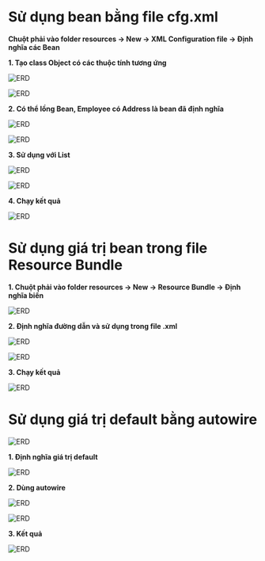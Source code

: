 # Sử dụng bean bằng file cfg.xml

**Chuột phải vào folder resources -> New -> XML Configuration file -> Định nghĩa các Bean**

**1. Tạo class Object  có các thuộc tính tương ứng**

![ERD](/img/1.png)

![ERD](/img/2.png)

**2. Có thể lồng Bean, Employee có Address là bean đã định nghĩa**

![ERD](/img/3.png)

![ERD](/img/4.png)

**3. Sử dụng với List**

![ERD](/img/5.png)

![ERD](/img/6.png)

**4. Chạy kết quả**

![ERD](/img/7.png)

# Sử dụng giá trị bean trong file Resource Bundle

**1. Chuột phải vào folder resources -> New -> Resource Bundle -> Định nghĩa biến**

![ERD](/img/8.png)

**2. Định nghĩa đường dẫn và sử dụng trong file .xml**

![ERD](/img/9.png)

![ERD](/img/10.png)

**3.  Chạy kết quả**

![ERD](/img/11.png)

# Sử dụng giá trị default bằng autowire

![ERD](/img/15.png)

**1. Định nghĩa giá trị default**

![ERD](/img/12.png)

**2. Dùng autowire**

![ERD](/img/13.png)

![ERD](/img/14.png)

**3. Kết quả**

![ERD](/img/16.png)




















